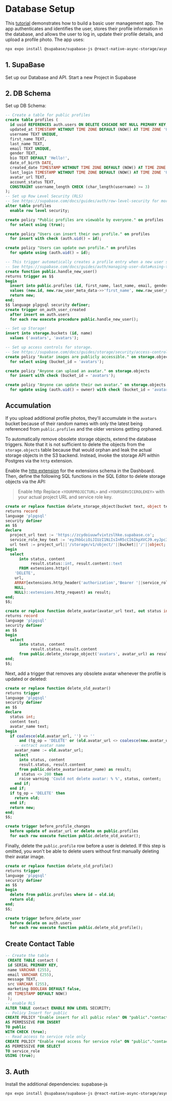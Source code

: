 # Database Setup

This [tutorial](https://supabase.com/docs/guides/getting-started/tutorials/with-expo-react-native?database-method=sql&auth-store=async-storage) demonstrates how to build a basic user management app. The app authenticates and identifies the user, stores their profile information in the database, and allows the user to log in, update their profile details, and upload a profile photo. The app uses:

```bash
npx expo install @supabase/supabase-js @react-native-async-storage/async-storage react-native-elements react-native-url-polyfill
```

## 1. SupaBase

Set up our Database and API. Start a new Project in Supabase

## 2. DB Schema

Set up DB Schema:

```sql
-- Create a table for public profiles
create table profiles (
  id uuid REFERENCES auth.users ON DELETE CASCADE NOT NULL PRIMARY KEY,
  updated_at TIMESTAMP WITHOUT TIME ZONE DEFAULT (NOW() AT TIME ZONE 'UTC'),
  username TEXT UNIQUE,
  first_name TEXT,
  last_name TEXT,
  email TEXT UNIQUE,
  gender TEXT,
  bio TEXT DEFAULT 'Hello!',
  date_of_birth DATE,
  created_date TIMESTAMP WITHOUT TIME ZONE DEFAULT (NOW() AT TIME ZONE 'UTC'),
  last_login TIMESTAMP WITHOUT TIME ZONE DEFAULT (NOW() AT TIME ZONE 'UTC'),
  avatar_url TEXT,
  account_status TEXT,
  CONSTRAINT username_length CHECK (char_length(username) >= 3)
);
-- Set up Row Level Security (RLS)
-- See https://supabase.com/docs/guides/auth/row-level-security for more details.
alter table profiles
  enable row level security;

create policy "Public profiles are viewable by everyone." on profiles
  for select using (true);

create policy "Users can insert their own profile." on profiles
  for insert with check (auth.uid() = id);

create policy "Users can update own profile." on profiles
  for update using (auth.uid() = id);

-- This trigger automatically creates a profile entry when a new user signs up via Supabase Auth.
-- See https://supabase.com/docs/guides/auth/managing-user-data#using-triggers for more details.
create function public.handle_new_user()
returns trigger as $$
begin
  insert into public.profiles (id, first_name, last_name, email, gender, date_of_birth, username)
  values (new.id, new.raw_user_meta_data->>'first_name', new.raw_user_meta_data->>'last_name', new.email, new.raw_user_meta_data->>'gender', TO_DATE(new.raw_user_meta_data->>'date_of_birth', 'YYYY-MM-DD'), new.raw_user_meta_data->>'username');
  return new;
end;
$$ language plpgsql security definer;
create trigger on_auth_user_created
  after insert on auth.users
  for each row execute procedure public.handle_new_user();

-- Set up Storage!
insert into storage.buckets (id, name)
  values ('avatars', 'avatars');

-- Set up access controls for storage.
-- See https://supabase.com/docs/guides/storage/security/access-control#policy-examples for more details.
create policy "Avatar images are publicly accessible." on storage.objects
  for select using (bucket_id = 'avatars');

create policy "Anyone can upload an avatar." on storage.objects
  for insert with check (bucket_id = 'avatars');

create policy "Anyone can update their own avatar." on storage.objects
  for update using (auth.uid() = owner) with check (bucket_id = 'avatars');
```

## Accumulation

If you upload additional profile photos, they'll accumulate in the `avatars` bucket because of their random names with only the latest being referenced from `public.profiles` and the older versions getting orphaned.

To automatically remove obsolete storage objects, extend the database triggers. Note that it is not sufficient to delete the objects from the `storage.objects` table because that would orphan and leak the actual storage objects in the S3 backend. Instead, invoke the storage API within Postgres via the `http` extension.

Enable the [http extension](https://supabase.com/dashboard/project/_/database/extensions) for the extensions schema in the Dashboard. Then, define the following SQL functions in the SQL Editor to delete storage objects via the API:

> Enable http
> Replace `<YOURPROJECTURL>` and `<YOURSERVICEROLEKEY>` with your actual project URL and service role key.

```sql
create or replace function delete_storage_object(bucket text, object text, out status int, out content text)
returns record
language 'plpgsql'
security definer
as $$
declare
  project_url text := 'https://zcydoiuuwfvixtzslhke.supabase.co';
  service_role_key text := 'eyJhbGciOiJIUzI1NiIsInR5cCI6IkpXVCJ9.eyJpc3MiOiJzdXBhYmFzZSIsInJlZiI6InpjeWRvaXV1d2Z2aXh0enNsaGtlIiwicm9sZSI6InNlcnZpY2Vfcm9sZSIsImlhdCI6MTcwNjg5OTM5NywiZXhwIjoyMDIyNDc1Mzk3fQ.XwZo3xqZFs7BQ268qUem6UVHYEZgHRfxxCMY2IuOPI0'; --  full access needed
  url text := project_url||'/storage/v1/object/'||bucket||'/'||object;
begin
  select
      into status, content
           result.status::int, result.content::text
      FROM extensions.http((
    'DELETE',
    url,
    ARRAY[extensions.http_header('authorization','Bearer '||service_role_key)],
    NULL,
    NULL)::extensions.http_request) as result;
end;
$$;

create or replace function delete_avatar(avatar_url text, out status int, out content text)
returns record
language 'plpgsql'
security definer
as $$
begin
  select
      into status, content
           result.status, result.content
      from public.delete_storage_object('avatars', avatar_url) as result;
end;
$$;
```

Next, add a trigger that removes any obsolete avatar whenever the profile is updated or deleted:

```sql
create or replace function delete_old_avatar()
returns trigger
language 'plpgsql'
security definer
as $$
declare
  status int;
  content text;
  avatar_name text;
begin
  if coalesce(old.avatar_url, '') <> ''
      and (tg_op = 'DELETE' or (old.avatar_url <> coalesce(new.avatar_url, ''))) then
    -- extract avatar name
    avatar_name := old.avatar_url;
    select
      into status, content
      result.status, result.content
      from public.delete_avatar(avatar_name) as result;
    if status <> 200 then
      raise warning 'Could not delete avatar: % %', status, content;
    end if;
  end if;
  if tg_op = 'DELETE' then
    return old;
  end if;
  return new;
end;
$$;

create trigger before_profile_changes
  before update of avatar_url or delete on public.profiles
  for each row execute function public.delete_old_avatar();
```

Finally, delete the `public.profile` row before a user is deleted. If this step is omitted, you won't be able to delete users without first manually deleting their avatar image.

```sql
create or replace function delete_old_profile()
returns trigger
language 'plpgsql'
security definer
as $$
begin
  delete from public.profiles where id = old.id;
  return old;
end;
$$;

create trigger before_delete_user
  before delete on auth.users
  for each row execute function public.delete_old_profile();
```

## Create Contact Table

```sql
-- Create the table
 CREATE TABLE contact (
 id SERIAL PRIMARY KEY,
 name VARCHAR (255),
 email VARCHAR (255),
 message TEXT,
 src VARCHAR (255),
 marketing BOOLEAN DEFAULT false,
 dt TIMESTAMP DEFAULT NOW()
 );
-- enable RLS
ALTER TABLE contact ENABLE ROW LEVEL SECURITY;
-- Policy Insert for public
CREATE POLICY "Enable insert for all public roles" ON "public"."contact"
AS PERMISSIVE FOR INSERT
TO public
WITH CHECK (true);
-- Read access to service role only
CREATE POLICY "Enable read access for service role" ON "public"."contact"
AS PERMISSIVE FOR SELECT
TO service_role
USING (true);
```

## 3. Auth

Install the additional dependencies: supabase-js

```bash
npx expo install @supabase/supabase-js @react-native-async-storage/async-storage react-native-elements react-native-url-polyfill
```
